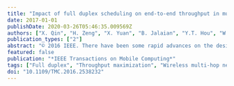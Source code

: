```yaml
---
title: "Impact of full duplex scheduling on end-to-end throughput in multi-hop wireless networks"
date: 2017-01-01
publishDate: 2020-03-26T05:46:35.009569Z
authors: ["X. Qin", "H. Zeng", "X. Yuan", "B. Jalaian", "Y.T. Hou", "W. Lou", "S.F. Midkiff"]
publication_types: ["2"]
abstract: "© 2016 IEEE. There have been some rapid advances on the design of full duplex (FD) transceivers in recent years. Although the benefits of FD have been studied for single-hop wireless communications, its potential on throughput performance in a multi-hop wireless network remains unclear. As for multi-hop networks, a fundamental problem is to compute the achievable end-to-end throughput for one or multiple communication sessions. The goal of this paper is to offer some fundamental understanding on end-to-end throughput performance limits of FD in a multi-hop wireless network. Weshow that through a rigorous mathematical formulation, we can cast the multi-hop throughput performance probleminto a formal optimization problem. Through numerical results, we show that in many cases, the end-to-end session throughput in a FD network can exceed 2 of that in a half duplex (HD) network. Our finding can be explained by the much larger design space for scheduling that is offered by removing HD constraints in throughput maximization problem. The results in this paper offer some new understandings on the potential benefits of FD for end-to-end session throughput in a multi-hop wireless network."
featured: false
publication: "*IEEE Transactions on Mobile Computing*"
tags: ["Full duplex", "Throughput maximization", "Wireless multi-hop network"]
doi: "10.1109/TMC.2016.2538232"
---
```


